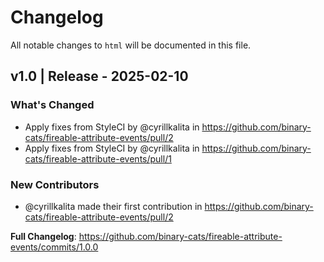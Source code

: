 # Changelog

All notable changes to `html` will be documented in this file.

## v1.0 | Release - 2025-02-10

### What's Changed

* Apply fixes from StyleCI by @cyrillkalita in https://github.com/binary-cats/fireable-attribute-events/pull/2
* Apply fixes from StyleCI by @cyrillkalita in https://github.com/binary-cats/fireable-attribute-events/pull/1

### New Contributors

* @cyrillkalita made their first contribution in https://github.com/binary-cats/fireable-attribute-events/pull/2

**Full Changelog**: https://github.com/binary-cats/fireable-attribute-events/commits/1.0.0
